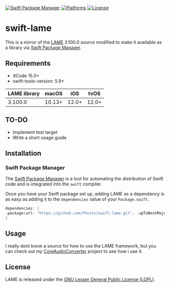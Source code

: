 [![Swift Package Manager](https://img.shields.io/badge/Swift_Package_Manager-compatible-orange?style=flat-square)](https://img.shields.io/badge/Swift_Package_Manager-compatible-orange?style=flat-square)
[![Platforms](https://img.shields.io/badge/Platforms-macOS_iOS_tvOS-yellowgreen?style=flat-square)](https://img.shields.io/badge/Platforms-macOS_iOS_tvOS-Green?style=flat-square)
[![License](https://img.shields.io/github/license/phisto/swift-lame.svg)](https://github.com/Phisto/swift-lame)
                
# swift-lame

This is a mirror of the [LAME](https://lame.sourceforge.io) 3.100.0 source modified to make it available as a library via [Swift Package Manager](https://www.swift.org/package-manager/).

## Requirements
                           
- XCode 15.0+
- swift-tools-version: 5.9+

LAME library     | macOS  |  iOS   |  tvOS
-----------------|--------|--------|--------
3.100.0          | 10.13+ |  12.0+ |  12.0+

## TO-DO
                               
- Implement test target
- Write a short usage guide
                               
## Installation

### Swift Package Manager

The [Swift Package Manager](https://swift.org/package-manager/) is a tool for automating the distribution of Swift code and is integrated into the `swift` compiler.

Once you have your Swift package set up, adding LAME as a dependency is as easy as adding it to the `dependencies` value of your `Package.swift`.

```swift
dependencies: [
.package(url: "https://github.com/Phisto/swift-lame.git", .upToNextMajor(from: "3.100.0"))
]
```

## Usage

I really dont know a source for how to use the LAME framework, but you can check out my [CoreAudioConverter](https://github.com/Phisto/CoreAudioConverter) project to see how i use it.


## License

LAME is released under the [GNU Lesser General Public License (LGPL)](https://www.gnu.org/licenses/).


